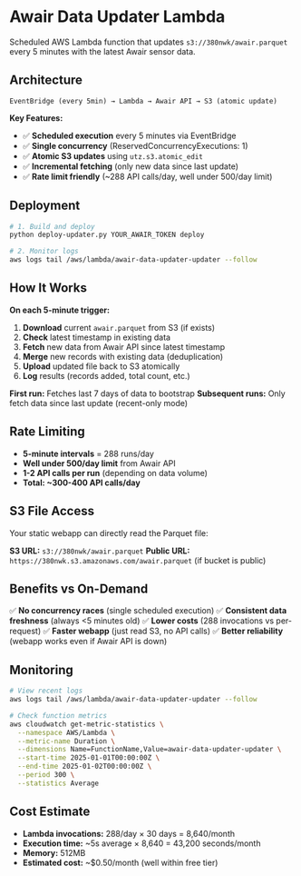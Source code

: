 # Awair Data Updater Lambda

Scheduled AWS Lambda function that updates `s3://380nwk/awair.parquet` every 5 minutes with the latest Awair sensor data.

## Architecture

```
EventBridge (every 5min) → Lambda → Awair API → S3 (atomic update)
```

**Key Features:**
- ✅ **Scheduled execution** every 5 minutes via EventBridge
- ✅ **Single concurrency** (ReservedConcurrencyExecutions: 1)
- ✅ **Atomic S3 updates** using `utz.s3.atomic_edit`
- ✅ **Incremental fetching** (only new data since last update)
- ✅ **Rate limit friendly** (~288 API calls/day, well under 500/day limit)

## Deployment

```bash
# 1. Build and deploy
python deploy-updater.py YOUR_AWAIR_TOKEN deploy

# 2. Monitor logs
aws logs tail /aws/lambda/awair-data-updater-updater --follow
```

## How It Works

**On each 5-minute trigger:**

1. **Download** current `awair.parquet` from S3 (if exists)
2. **Check** latest timestamp in existing data
3. **Fetch** new data from Awair API since latest timestamp
4. **Merge** new records with existing data (deduplication)
5. **Upload** updated file back to S3 atomically
6. **Log** results (records added, total count, etc.)

**First run:** Fetches last 7 days of data to bootstrap
**Subsequent runs:** Only fetch data since last update (recent-only mode)

## Rate Limiting

- **5-minute intervals** = 288 runs/day
- **Well under 500/day limit** from Awair API
- **1-2 API calls per run** (depending on data volume)
- **Total: ~300-400 API calls/day**

## S3 File Access

Your static webapp can directly read the Parquet file:

**S3 URL:** `s3://380nwk/awair.parquet`
**Public URL:** `https://380nwk.s3.amazonaws.com/awair.parquet` (if bucket is public)

## Benefits vs On-Demand

✅ **No concurrency races** (single scheduled execution)
✅ **Consistent data freshness** (always <5 minutes old)
✅ **Lower costs** (288 invocations vs per-request)
✅ **Faster webapp** (just read S3, no API calls)
✅ **Better reliability** (webapp works even if Awair API is down)

## Monitoring

```bash
# View recent logs
aws logs tail /aws/lambda/awair-data-updater-updater --follow

# Check function metrics
aws cloudwatch get-metric-statistics \
  --namespace AWS/Lambda \
  --metric-name Duration \
  --dimensions Name=FunctionName,Value=awair-data-updater-updater \
  --start-time 2025-01-01T00:00:00Z \
  --end-time 2025-01-02T00:00:00Z \
  --period 300 \
  --statistics Average
```

## Cost Estimate

- **Lambda invocations:** 288/day × 30 days = 8,640/month
- **Execution time:** ~5s average × 8,640 = 43,200 seconds/month
- **Memory:** 512MB
- **Estimated cost:** ~$0.50/month (well within free tier)